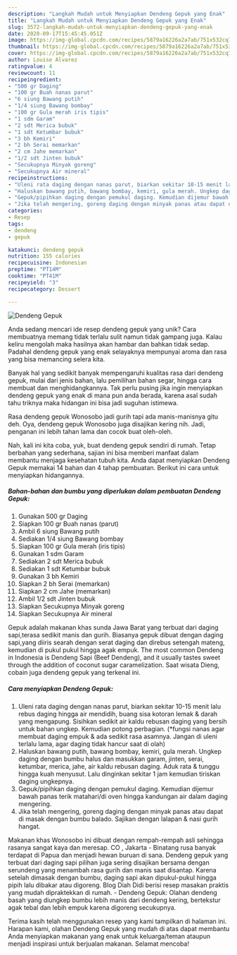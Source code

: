 ```yaml
---
description: "Langkah Mudah untuk Menyiapkan Dendeng Gepuk yang Enak"
title: "Langkah Mudah untuk Menyiapkan Dendeng Gepuk yang Enak"
slug: 3572-langkah-mudah-untuk-menyiapkan-dendeng-gepuk-yang-enak
date: 2020-09-17T15:45:45.051Z
image: https://img-global.cpcdn.com/recipes/5879a16226a2a7ab/751x532cq70/dendeng-gepuk-foto-resep-utama.jpg
thumbnail: https://img-global.cpcdn.com/recipes/5879a16226a2a7ab/751x532cq70/dendeng-gepuk-foto-resep-utama.jpg
cover: https://img-global.cpcdn.com/recipes/5879a16226a2a7ab/751x532cq70/dendeng-gepuk-foto-resep-utama.jpg
author: Louise Alvarez
ratingvalue: 4
reviewcount: 11
recipeingredient:
- "500 gr Daging"
- "100 gr Buah nanas parut"
- "6 siung Bawang putih"
- "1/4 siung Bawang bombay"
- "100 gr Gula merah iris tipis"
- "1 sdm Garam"
- "2 sdt Merica bubuk"
- "1 sdt Ketumbar bubuk"
- "3 bh Kemiri"
- "2 bh Serai memarkan"
- "2 cm Jahe memarkan"
- "1/2 sdt Jinten bubuk"
- "Secukupnya Minyak goreng"
- "Secukupnya Air mineral"
recipeinstructions:
- "Uleni rata daging dengan nanas parut, biarkan sekitar 10-15 menit lalu rebus daging hingga air mendidih, buang sisa kotoran lemak &amp; darah yang mengapung. Sisihkan sedikit air kaldu rebusan daging yang bersih untuk bahan ungkep. Kemudian potong perbagian. (*fungsi nanas agar membuat daging empuk &amp; ada sedikit rasa asamnya. Jangan di uleni terlalu lama, agar daging tidak hancur saat di olah)"
- "Haluskan bawang putih, bawang bombay, kemiri, gula merah. Ungkep daging dengan bumbu halus dan masukkan garam, jinten, serai, ketumbar, merica, jahe, air kaldu rebusan daging. Aduk rata &amp; tunggu hingga kuah menyusut. Lalu dinginkan sekitar 1 jam kemudian tiriskan daging ungkepnya."
- "Gepuk/pipihkan daging dengan pemukul daging. Kemudian dijemur bawah panas terik matahari/di oven hingga kandungan air dalam daging mengering."
- "Jika telah mengering, goreng daging dengan minyak panas atau dapat di masak dengan bumbu balado. Sajikan dengan lalapan &amp; nasi gurih hangat."
categories:
- Resep
tags:
- dendeng
- gepuk

katakunci: dendeng gepuk 
nutrition: 155 calories
recipecuisine: Indonesian
preptime: "PT14M"
cooktime: "PT41M"
recipeyield: "3"
recipecategory: Dessert

---
```



![Dendeng Gepuk](https://img-global.cpcdn.com/recipes/5879a16226a2a7ab/751x532cq70/dendeng-gepuk-foto-resep-utama.jpg)

Anda sedang mencari ide resep dendeng gepuk yang unik? Cara membuatnya memang tidak terlalu sulit namun tidak gampang juga. Kalau keliru mengolah maka hasilnya akan hambar dan bahkan tidak sedap. Padahal dendeng gepuk yang enak selayaknya mempunyai aroma dan rasa yang bisa memancing selera kita.

Banyak hal yang sedikit banyak mempengaruhi kualitas rasa dari dendeng gepuk, mulai dari jenis bahan, lalu pemilihan bahan segar, hingga cara membuat dan menghidangkannya. Tak perlu pusing jika ingin menyiapkan dendeng gepuk yang enak di mana pun anda berada, karena asal sudah tahu triknya maka hidangan ini bisa jadi suguhan istimewa.

Rasa dendeng gepuk Wonosobo jadi gurih tapi ada manis-manisnya gitu deh. Oya, dendeng gepuk Wonosobo juga disajikan kering nih. Jadi, penganan ini lebih tahan lama dan cocok buat oleh-oleh.


Nah, kali ini kita coba, yuk, buat dendeng gepuk sendiri di rumah. Tetap berbahan yang sederhana, sajian ini bisa memberi manfaat dalam membantu menjaga kesehatan tubuh kita. Anda dapat menyiapkan Dendeng Gepuk memakai 14 bahan dan 4 tahap pembuatan. Berikut ini cara untuk menyiapkan hidangannya.

<!--inarticleads1-->

##### Bahan-bahan dan bumbu yang diperlukan dalam pembuatan Dendeng Gepuk:

1. Gunakan 500 gr Daging
1. Siapkan 100 gr Buah nanas (parut)
1. Ambil 6 siung Bawang putih
1. Sediakan 1/4 siung Bawang bombay
1. Siapkan 100 gr Gula merah (iris tipis)
1. Gunakan 1 sdm Garam
1. Sediakan 2 sdt Merica bubuk
1. Sediakan 1 sdt Ketumbar bubuk
1. Gunakan 3 bh Kemiri
1. Siapkan 2 bh Serai (memarkan)
1. Siapkan 2 cm Jahe (memarkan)
1. Ambil 1/2 sdt Jinten bubuk
1. Siapkan Secukupnya Minyak goreng
1. Siapkan Secukupnya Air mineral


Gepuk adalah makanan khas sunda Jawa Barat yang terbuat dari daging sapi,terasa sedikit manis dan gurih. Biasanya gepuk dibuat dengan daging sapi,yang diiris searah dengan serat daging dan direbus setengah mateng, kemudian di pukul pukul hingga agak empuk. The most common Dendeng in Indonesia is Dendeng Sapi (Beef Dendeng), and it usually tastes sweet through the addition of coconut sugar caramelization. Saat wisata Dieng, cobain juga dendeng gepuk yang terkenal ini. 

<!--inarticleads2-->

##### Cara menyiapkan Dendeng Gepuk:

1. Uleni rata daging dengan nanas parut, biarkan sekitar 10-15 menit lalu rebus daging hingga air mendidih, buang sisa kotoran lemak &amp; darah yang mengapung. Sisihkan sedikit air kaldu rebusan daging yang bersih untuk bahan ungkep. Kemudian potong perbagian. (*fungsi nanas agar membuat daging empuk &amp; ada sedikit rasa asamnya. Jangan di uleni terlalu lama, agar daging tidak hancur saat di olah)
1. Haluskan bawang putih, bawang bombay, kemiri, gula merah. Ungkep daging dengan bumbu halus dan masukkan garam, jinten, serai, ketumbar, merica, jahe, air kaldu rebusan daging. Aduk rata &amp; tunggu hingga kuah menyusut. Lalu dinginkan sekitar 1 jam kemudian tiriskan daging ungkepnya.
1. Gepuk/pipihkan daging dengan pemukul daging. Kemudian dijemur bawah panas terik matahari/di oven hingga kandungan air dalam daging mengering.
1. Jika telah mengering, goreng daging dengan minyak panas atau dapat di masak dengan bumbu balado. Sajikan dengan lalapan &amp; nasi gurih hangat.


Makanan khas Wonosobo ini dibuat dengan rempah-rempah asli sehingga rasanya sangat kaya dan meresap. CO , Jakarta - Binatang rusa banyak terdapat di Papua dan menjadi hewan buruan di sana. Dendeng gepuk yang terbuat dari daging sapi pilihan juga sering disajikan bersama dengan serundeng yang menambah rasa gurih dan manis saat disantap. Karena setelah dimasak dengan bumbu, daging sapi akan dipukul-pukul hingga pipih lalu dibakar atau digoreng. Blog Diah Didi berisi resep masakan praktis yang mudah dipraktekkan di rumah. - Dendeng Gepuk: Olahan dendeng basah yang diungkep bumbu lebih manis dari dendeng kering, bertekstur agak tebal dan lebih empuk karena digoreng secukupnya. 

Terima kasih telah menggunakan resep yang kami tampilkan di halaman ini. Harapan kami, olahan Dendeng Gepuk yang mudah di atas dapat membantu Anda menyiapkan makanan yang enak untuk keluarga/teman ataupun menjadi inspirasi untuk berjualan makanan. Selamat mencoba!
